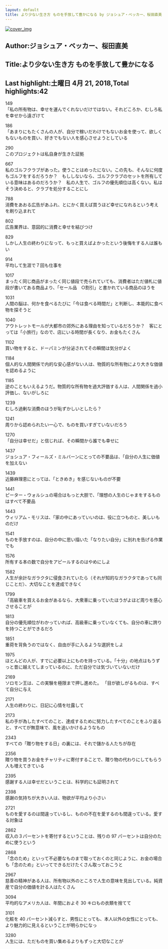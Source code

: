 ```yaml
---
layout: default
title: より少ない生き方 ものを手放して豊かになる by ジョシュア・ベッカー、桜田直美
---
```


[![cover_img](http://images-jp.amazon.com/images/P/B01NBJ6IE1.09.MZZZZZZZ.jpg)](https://www.amazon.co.jp/dp/B01NBJ6IE1)  
## Author:ジョシュア・ベッカー、桜田直美  
## Title:より少ない生き方 ものを手放して豊かになる  
## Last highlight:土曜日 4月 21, 2018,Total highlights:42  
  
149  
「私の所有物は、幸せを運んでくれないだけではない。それどころか、むしろ私を幸せから遠ざけて  
  
186  
「あまりにもたくさんの人が、自分で稼いだわけでもないお金を使って、欲しくもないものを買い、好きでもない人を感心させようとしている  
  
290  
このプロジェクトは私自身が生きた証拠  
  
667  
私のゴルフクラブがあった。使うことはめったにない。この先も、そんなに何度もゴルフをするだろうか？　もししないなら、ゴルフクラブのセットを所有している意味はあるのだろうか？　私の人生で、ゴルフの優先順位は高くない。私はそう決めると、クラブを処分することにし  
  
788  
消費をあおる広告があふれ、とにかく買えば買うほど幸せになれるという考えを刷り込まれて  
  
802  
広告業界は、意図的に消費と幸せを結びつけ  
  
829  
しかし人生の終わりになって、もっと買えばよかったという後悔をする人は誰もい  
  
914  
平均して生涯で７回も仕事を  
  
1017  
まったく同じ商品がまったく同じ値段で売られていても、消費者はただ値札に値段が書いてある商品より、「セール品　○割引」と書かれている商品のほうを  
  
1031  
人間の脳は、何かを食べるたびに「今は食べる時間だ」と判断し、本能的に食べ物を探そうと  
  
1040  
アウトレットモールが大都市の郊外にある理由を知っているだろうか？　客にとっては「小旅行」なので、店にいる時間が長くなり、お金もたくさん  
  
1102  
買い物をすると、ドーパミンが分泌されてその瞬間は気分がよく  
  
1184  
個人的な人間関係で内的な安心感がない人は、物質的な所有物により大きな価値を認めるように  
  
1185  
逆のこともいえるようだ。物質的な所有物を過大評価する人は、人間関係を過小評価し、ないがしろに  
  
1239  
むしろ過剰な消費のほうが恥ずかしいとしたら？  
  
1241  
周りから認められたい一心で、ものを買いすぎていないだろう  
  
1270  
「自分は幸せだ」と信じれば、その瞬間から誰でも幸せに  
  
1437  
ジョシュア・フィールズ・ミルバーンにとっての不要品は、「自分の人生に価値を加えない  
  
1439  
近藤麻理恵にとっては、「ときめき」を感じないものが不要  
  
1441  
ピーター・ウォルシュの場合はもっと大胆で、「理想の人生のじゃまをするものはすべて不要品  
  
1443  
ウィリアム・モリスは、「家の中にあっていいのは、役に立つものと、美しいものだけ  
  
1541  
ものを手放すのは、自分の中に思い描いた「なりたい自分」に別れを告げる作業でも  
  
1576  
所有する本の数で自分をアピールするのはやめにしよ  
  
1582  
人生が余計なガラクタに侵食されていたら（それが知的なガラクタであっても同じことだ）、大切なことを達成できなく  
  
1799  
「高級車を買えるお金があるなら、大衆車に乗っていたほうがよほど周りを感心させることが  
  
1813  
自分の優先順位がわかっていれば、高級車に乗っていなくても、自分の車に誇りを持つことができるだろ  
  
1851  
重荷を背負うのではなく、自由が手に入るような選択をしよ  
  
1975  
ほとんどの人が、すでに必要以上にものを持っている。「十分」の地点はもうずっと昔に越えてしまっているのに、ただ自分では気づいていないだけ  
  
2169  
ソロモン王は、この実験を極限まで押し進めた。 「目が欲しがるものは、すべて自分に与え  
  
2171  
人生の終わりに、日記に心情を吐露して  
  
2173  
私の手が為したすべてのこと、達成するために努力したすべてのことをふり返ると、すべてが無意味で、風を追いかけるようなもの  
  
2343  
すべての「贈り物をする日」の裏には、それで儲かる人たちが存在  
  
2356  
贈り物を買うお金をチャリティに寄付することで、贈り物の代わりにしてもらう人も増えてきている  
  
2395  
感謝する人は幸せだということは、科学的にも証明されて  
  
2398  
感謝の気持ちが大きい人は、物欲が平均より小さい  
  
2721  
ものを愛するのは間違っているし、ものの不在を愛するのも間違っている。愛する対象は  
  
2862  
収入の３パーセントを寄付するということは、残りの 97 パーセントは自分のために使うという  
  
2868  
「念のため」といって不必要なものまで取っておくのと同じように、お金の場合も「念のため」といってできるだけたくさん取っておこうと  
  
2967  
慈善の精神がある人は、所有物以外のところで人生の意味を見出している。純資産で自分の価値を計る人はたくさん  
  
3094  
平均的なアメリカ人は、年間におよそ 30 キロもの衣類を捨てて  
  
3101  
化粧を 40 パーセント減らすと、男性にとっても、本人以外の女性にとっても、より魅力的に見えるということが明らかになっ  
  
3280  
人生には、ただものを買い集めるよりもずっと大切なことが  
